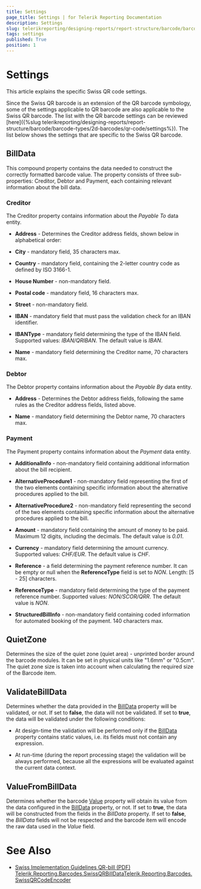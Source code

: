 ```yaml
---
title: Settings
page_title: Settings | for Telerik Reporting Documentation
description: Settings
slug: telerikreporting/designing-reports/report-structure/barcode/barcode-types/2d-barcodes/swiss-qr-code/settings
tags: settings
published: True
position: 1
---
```


# Settings



This article explains the specific Swiss QR code settings.

Since the Swiss QR barcode is an extension of the QR barcode symbology, some of the settings applicable to QR barcode are also applicable to the Swiss QR barcode.
        The list with the QR barcode settings can be reviewed [here]({%slug telerikreporting/designing-reports/report-structure/barcode/barcode-types/2d-barcodes/qr-code/settings%}).
        The list below shows the settings that are specific to the Swiss QR barcode.
      

## BillData

This compound property contains the data needed to construct the correctly formatted barcode value.
          The property consists of three sub-properties: Creditor, Debtor and Payment, each containing relevant information about the bill data.
        

### Creditor

The Creditor property contains information about the *Payable To* data entity.
            

* __Address__ - Determines the Creditor address fields, shown below in alphabetical order:
                

* __City__ - mandatory field, 35 characters max.
                    

* __Country__ - mandatory field, containing the 2-letter country code as defined by ISO 3166-1.
                    

* __House Number__ - non-mandatory field.
                    

* __Postal code__ - mandatory field, 16 characters max.
                    

* __Street__ - non-mandatory field.
                    

* __IBAN__ - mandatory field that must pass the validation check for an IBAN identifier.
                

* __IBANType__ - mandatory field determining the type of the IBAN field. Supported values: *IBAN/QRIBAN*. The default value is *IBAN*.
                

* __Name__ - mandatory field determining the Creditor name, 70 characters max.
                

### Debtor

The Debtor property contains information about the *Payable By* data entity.
            

* __Address__ - Determines the Debtor address fields, following the same rules as the Creditor address fields, listed above.
                

* __Name__ - mandatory field determining the Debtor name, 70 characters max.
                

### Payment

The Payment property contains information about the *Payment* data entity.
            

* __AdditionalInfo__ - non-mandatory field containing additional information about the bill recipient.
                

* __AlternativeProcedure1__ - non-mandatory field representing the first of the two elements containing specific information about the alternative procedures applied to the bill.
                

* __AlternativeProcedure2__ - non-mandatory field representing the second of the two elements containing specific information about the alternative procedures applied to the bill.
                

* __Amount__ - mandatory field containing the amount of money to be paid. Maximum 12 digits, including the decimals. The default value is *0.01*.
                

* __Currency__ - mandatory field determining the amount currency. Supported values: *CHF/EUR*. The default value is *CHF*.
                

* __Reference__ - a field determining the payment reference number. It can be empty or null when the __ReferenceType__ field is set to *NON*. Length: [5 - 25] characters.
                

* __ReferenceType__ - mandatory field determining the type of the payment reference number. Supported values: *NON/SCOR/QRR*. The default value is *NON*.
                

* __StructuredBillInfo__ - non-mandatory field containing coded information for automated booking of the payment. 140 characters max.
                

## QuietZone

Determines the size of the quiet zone (quiet area) - unprinted border around the barcode modules. It can be set in physical units like "1.6mm" or "0.5cm".
          The quiet zone size is taken into account when calculating the required size of the Barcode item.
        

## ValidateBillData

Determines whether the data provided in the [BillData](/reporting/api/Telerik.Reporting.Barcodes.SwissQRCodeEncoder#collapsible-Telerik_Reporting_Barcodes_SwissQRCodeEncoder_BillData) property will be validated, or not.
          If set to __false__, the data will not be validated.
          If set to __true__, the data will be validated under the following conditions:
        

* At design-time the validation will be performed only if the [BillData](/reporting/api/Telerik.Reporting.Barcodes.SwissQRCodeEncoder#collapsible-Telerik_Reporting_Barcodes_SwissQRCodeEncoder_BillData) property contains static values, i.e. its fields must not contain any expression.
            

* At run-time (during the report processing stage) the validation will be always performed, because all the expressions will be evaluated against the current data context.
            

## ValueFromBillData

Determines whether the barcode [Value](/reporting/api/Telerik.Reporting.Barcode#collapsible-Telerik_Reporting_Barcode_Value) property will obtain its value from the data configured in the [BillData](/reporting/api/Telerik.Reporting.Barcodes.SwissQRCodeEncoder#collapsible-Telerik_Reporting_Barcodes_SwissQRCodeEncoder_BillData) property, or not.
          If set to __true__, the data will be constructed from the fields in the *BillData* property.
          If set to __false__, the *BillData* fields will not be respected and the barcode item will encode the raw data used in the *Value* field.
        

# See Also


 * [
          Swiss Implementation Guidelines QR-bill (PDF)
        ](https://www.paymentstandards.ch/dam/downloads/ig-qr-bill-2019-en.pdf)[Telerik.Reporting.Barcodes.SwissQRBillData](/reporting/api/Telerik.Reporting.Barcodes.SwissQRBillData)[Telerik.Reporting.Barcodes.SwissQRCodeEncoder](/reporting/api/Telerik.Reporting.Barcodes.SwissQRCodeEncoder)
